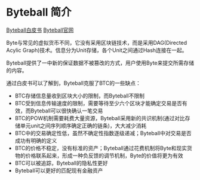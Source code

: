 # Byteball 简介
[Byteball白皮书](https://byteball.org/Byteball.pdf)
[Byteball官网](https://byteball.org/)

Byte与常见的虚拟货币不同，它没有采用区块链技术，而是采用DAG(Directed Acylic Graph)技术。信息分为Unit存储，各个Unit之间通过Hash连接在一起。

Byteball提供了一中新的保证数据不被篡改的方式，用户使用Byte来提交所需存储的内容。

通过白皮书可以了解到，Byteball克服了BTC的一些缺点：
- BTC存储信息量收到区块大小的限制，而Byteball不限制
- BTC受到信息传输速度的限制，需要等待至少六个区块才能确定交易是否有效，而Byteball可以很快确认一笔交易
- BTC的POW机制需要耗费大量资源，Byteball采用新的共识机制(通过对比存储单元unit之间序列顺序确定正确的链条)，大大减少消耗
- BTC中的交易确定性低，虽然不确定性指数逐级递减；Byteball中对交易是否成功有明确的定义
- BTC的价格不稳定，没有标准的资产；Byteball通过花费机制将Byte和现实货物的价格联系起来，形成一种负反馈的调节机制，Byte的价值将更为有效
- BTC可以被追踪，Byteball的隐私性更好
- Byteball可以更好的匹配现有金融资产